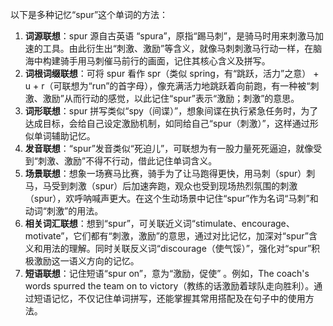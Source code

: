 以下是多种记忆“spur”这个单词的方法：
1. **词源联想**：spur 源自古英语 “spura”，原指“踢马刺”，是骑马时用来刺激马加速的工具。由此衍生出“刺激、激励”等含义，就像马刺刺激马行动一样，在脑海中构建骑手用马刺催马前行的画面，记住其核心含义及拼写。
2. **词根词缀联想**：可将 spur 看作 spr（类似 spring，有“跳跃，活力”之意） + u + r（可联想为“run”的首字母），像充满活力地跳跃着向前跑，有一种被“刺激、激励”从而行动的感觉，以此记住“spur”表示“激励；刺激”的意思。
3. **词形联想**：spur 拼写类似“spy（间谍）”，想象间谍在执行紧急任务时，为了达成目标，会给自己设定激励机制，如同给自己“spur（刺激）”，这样通过形似单词辅助记忆。
4. **发音联想**：“spur”发音类似“死迫儿”，可联想为有一股力量死死逼迫，就像受到“刺激、激励”不得不行动，借此记住单词含义。
5. **场景联想**：想象一场赛马比赛，骑手为了让马跑得更快，用马刺（spur）刺马，马受到刺激（spur）后加速奔跑，观众也受到现场热烈氛围的刺激（spur），欢呼呐喊声更大。在这个生动场景中记住“spur”作为名词“马刺”和动词“刺激”的用法。
6. **相关词汇联想**：想到“spur”，可关联近义词“stimulate、encourage、motivate”，它们都有“刺激，激励”的意思，通过对比记忆，加深对“spur”含义和用法的理解。同时关联反义词“discourage（使气馁）”，强化对“spur”积极激励这一语义方向的记忆。
7. **短语联想**：记住短语“spur on”，意为“激励，促使” 。例如，The coach's words spurred the team on to victory（教练的话激励着球队走向胜利）。通过短语记忆，不仅记住单词拼写，还能掌握其常用搭配及在句子中的使用方法。 